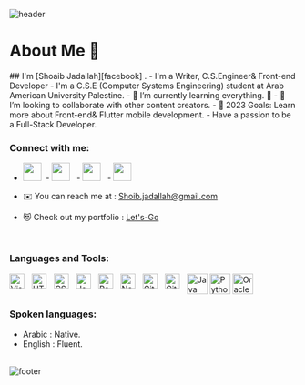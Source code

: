 ![header](https://capsule-render.vercel.app/api?type=waving&color=gradient&height=280&section=header&text=Hi%20there%20%F0%9F%91%8B&fontSize=90)
<br>

<h1>About Me 📌</h1>
## I'm [Shoaib Jadallah][facebook] .
- I'm a Writer, C.S.Engineer& Front-end Developer
- I'm a C.S.E (Computer Systems Engineering) student at Arab American University Palestine.
- 🌱 I’m currently learning everything. 🤣
- 👯 I’m looking to collaborate with other content creators.
- 🥅 2023 Goals: Learn more about Front-end& Flutter mobile development.
- Have a passion to be a Full-Stack Developer.

### Connect with me:

- <a href="https://twitter.com/shoibjadallh" target="_blank" rel="noreferrer"><img src="https://raw.githubusercontent.com/danielcranney/readme-generator/main/public/icons/socials/twitter.svg" width="32" height="32" /></a>&nbsp; - <a href="https://www.linkedin.com/in/shoaib-jadallah-0a1595230/?originalSubdomain=ps" target="_blank" rel="noreferrer"><img src="https://raw.githubusercontent.com/danielcranney/readme-generator/main/public/icons/socials/linkedin.svg" width="32" height="32" /></a>&nbsp;&nbsp; - <a href="https://www.instagram.com/Shoaib_Ja0allah/" target="_blank" rel="noreferrer"><img src="https://raw.githubusercontent.com/danielcranney/readme-generator/main/public/icons/socials/instagram.svg" width="32" height="32" /></a>&nbsp;&nbsp; - <a href="https://www.facebook.com/profile.php?id=100082226078414" target="_blank" rel="noreferrer"><img src="https://raw.githubusercontent.com/danielcranney/readme-generator/main/public/icons/socials/facebook.svg" width="32" height="32" /></a>

- ✉️ You can reach me at : <a href="mailto:shoib.jadallah@gmail.com" target="_blank" rel="noreferrer">Shoib.jadallah@gmail.com</a>

- 😻 Check out my portfolio : <a href="https://sh0aib-ja0allah.github.io/reactportfolio/" target="_blank" rel="noreferrer">Let's-Go</a>
<br />

### Languages and Tools:

<img align="left" alt="Visual Studio Code" width="26px" src="https://cdn.jsdelivr.net/gh/devicons/devicon/icons/vscode/vscode-original.svg" style="padding-right:10px;" />
<img align="left" alt="HTML5" width="26px" src="https://cdn.jsdelivr.net/gh/devicons/devicon/icons/html5/html5-original.svg" style="padding-right:10px;" />
<img align="left" alt="CSS3" width="26px" src="https://cdn.jsdelivr.net/gh/devicons/devicon/icons/css3/css3-original.svg" style="padding-right:10px;" />
<img align="left" alt="JavaScript" width="26px" src="https://cdn.jsdelivr.net/gh/devicons/devicon/icons/javascript/javascript-original.svg" style="padding-right:10px;" />
<img align="left" alt="React" width="26px" src="https://cdn.jsdelivr.net/gh/devicons/devicon/icons/react/react-original.svg" style="padding-right:10px;" />
<img align="left" alt="Node.js" width="26px" src="https://cdn.jsdelivr.net/gh/devicons/devicon/icons/nodejs/nodejs-original.svg" style="padding-right:10px;" />
<img align="left" alt="Git" width="26px" src="https://cdn.jsdelivr.net/gh/devicons/devicon/icons/git/git-original.svg" style="padding-right:10px;" />
<img align="left" alt="GitHub" width="26px" src="https://user-images.githubusercontent.com/3369400/139447912-e0f43f33-6d9f-45f8-be46-2df5bbc91289.png" style="padding-right:10px;" />
<a href="https://www.oracle.com/java/" target="_blank" rel="noreferrer"><img src="https://raw.githubusercontent.com/danielcranney/readme-generator/main/public/icons/skills/java-colored.svg" width="36" height="36" alt="Java" /></a>
<a href="https://www.python.org/" target="_blank" rel="noreferrer"><img src="https://raw.githubusercontent.com/danielcranney/readme-generator/main/public/icons/skills/python-colored.svg" width="36" height="36" alt="Python" /></a>
<a href="https://www.oracle.com/uk/index.html" target="_blank" rel="noreferrer"><img src="https://raw.githubusercontent.com/danielcranney/readme-generator/main/public/icons/skills/oracle-colored.svg" width="36" height="36" alt="Oracle" /></a>

<br />

### Spoken languages:
- Arabic : Native.
- English : Fluent.
<br><br>

</details>

[website]: https://sh0aib-ja0allah.github.io/My-Portfolio/
[instagram]: https://www.instagram.com/Shoaib_Ja0allah/
[linkedin]: https://www.linkedin.com/in/shoaib-jadallah-0a1595230/?originalSubdomain=ps
[twitter]: https://twitter.com/shoibjadallh
[facebook]: https://www.facebook.com/profile.php?id=100082226078414
[let's-go]: https://sh0aib-ja0allah.github.io/My-Portfolio/

![footer](https://capsule-render.vercel.app/api?type=waving&color=gradient&height=150&section=footer)
